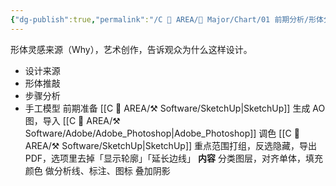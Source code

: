 ```yaml
---
{"dg-publish":true,"permalink":"/C 📔 AREA/🌳 Major/Chart/01 前期分析/形体分析/","title":"形体分析","noteIcon":"1","created":"2024-07-04T13:45:17.000+08:00","updated":"2024-11-05T23:48:30.011+08:00"}
---
```


形体灵感来源（Why），艺术创作，告诉观众为什么这样设计。
-   设计来源
-   形体推敲
-   步骤分析
-   手工模型
前期准备
[[C 📔 AREA/⚒️ Software/SketchUp\|SketchUp]] 生成 AO 图，导入 [[C 📔 AREA/⚒️ Software/Adobe/Adobe_Photoshop\|Adobe_Photoshop]] 调色
[[C 📔 AREA/⚒️ Software/SketchUp\|SketchUp]] 重点范围打组，反选隐藏，导出 PDF，选项里去掉「显示轮廓」「延长边线」
**内容**
分类图层，对齐单体，填充颜色
做分析线、标注、图标
叠加阴影
